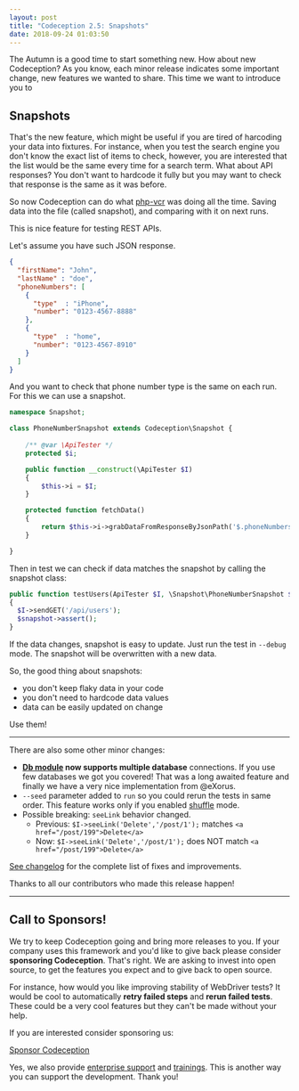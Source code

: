 ```yaml
---
layout: post
title: "Codeception 2.5: Snapshots"
date: 2018-09-24 01:03:50
---
```


The Autumn is a good time to start something new. How about new Codeception?
As you know, each minor release indicates some important change, new features we wanted to share.
This time we want to introduce you to 

## Snapshots

That's the new feature, which might be useful if you are tired of harcoding your data into fixtures. For instance, when you test the search engine you don't know the exact list of items to check, however, you are interested that the list would be the same every time for a search term.
What about API responses? You don't want to hardcode it fully but you may want to check that response is the same as it was before.

So now Codeception can do what [php-vcr](https://github.com/php-vcr/php-vcr) was doing all the time. Saving data into the file (called snapshot), and comparing with it on next runs.

This is nice feature for testing REST APIs.

Let's assume you have such JSON response. 

```json
{
  "firstName": "John",
  "lastName" : "doe",
  "phoneNumbers": [
    {
      "type"  : "iPhone",
      "number": "0123-4567-8888"
    },
    {
      "type"  : "home",
      "number": "0123-4567-8910"
    }
  ]
}
```

And you want to check that phone number type is the same on each run.
For this we can use a snapshot.

```php
namespace Snapshot;

class PhoneNumberSnapshot extends Codeception\Snapshot {
  
    /** @var \ApiTester */
    protected $i;

    public function __construct(\ApiTester $I)
    {
        $this->i = $I;
    }

    protected function fetchData()
    {
        return $this->i->grabDataFromResponseByJsonPath('$.phoneNumbers[*].type');
    }  

}
```

Then in test we can check if data matches the snapshot by calling the snapshot class:

```php
public function testUsers(ApiTester $I, \Snapshot\PhoneNumberSnapshot $shapsnot)
{  
  $I->sendGET('/api/users');
  $snapshot->assert();
}
```

If the data changes, snapshot is easy to update. Just run the test in `--debug` mode. 
The snapshot will be overwritten with a new data. 

So, the good thing about snapshots:

* you don't keep flaky data in your code
* you don't need to hardcode data values
* data can be easily updated on change

Use them!

---

There are also some other minor changes:

* **[Db module](https://codeception.com/docs/modules/Db#Example-with-multi-databases) now supports multiple database** connections. If you use few databases we got you covered! That was a long awaited feature and finally we have a very nice implementation from @eXorus.
* `--seed` parameter added to `run` so you could rerun the tests in same order. This feature works only if you enabled [shuffle](https://codeception.com/docs/07-AdvancedUsage#Shuffle) mode. 
* Possible breaking: `seeLink` behavior changed.
  * Previous: `$I->seeLink('Delete','/post/1');` matches `<a href="/post/199">Delete</a>`
  * Now: `$I->seeLink('Delete','/post/1');` does NOT match `<a href="/post/199">Delete</a>` 

[See changelog](https://codeception.com/changelog) for the complete list of fixes and improvements.

Thanks to all our contributors who made this release happen!

---

## Call to Sponsors!

We try to keep Codeception going and bring more releases to you. If your company uses this framework and you'd like to give back please consider **sponsoring Codeception**. That's right. We are asking to invest into open source, to get the features you expect and to give back to open source.

For instance, how would you like improving stability of WebDriver tests?
It would be cool to automatically **retry failed steps** and **rerun failed tests**. 
These could be a very cool features but they can't be made without your help. 

If you are interested consider sponsoring us:

<p class="text-center">
<a href="https://docs.google.com/forms/d/e/1FAIpQLSeVJWu2HJTjAE81SLiYJ1xqxAXeNNSCR_GO9R0_4CKka_nFvA/viewform?usp=send_form" class="btn btn-lg btn-warning" role="button">Sponsor Codeception</a></p>

Yes, we also provide [enterprise support](http://sdclabs.com/codeception?utm_source=codeception.com&utm_medium=top_menu&utm_term=link&utm_campaign=reference) and [trainings](http://sdclabs.com/trainings?utm_source=codeception.com&utm_medium=top_menu&utm_term=link&utm_campaign=reference). This is another way you can support the development. Thank you!

